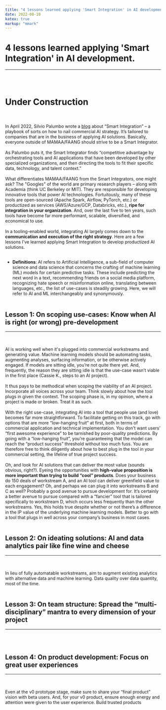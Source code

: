 ```yaml
---
title: "4 lessons learned applying 'Smart Integration' in AI development."
date: 2022-08-10
katex: true
markup: "mmark"
---
```


# 4 lessons learned applying 'Smart Integration' in AI development.
---
<br><br>
# **Under Construction**
<br><br>
In April 2022, Silvio Palumbo wrote a <a target="_blank" rel="noopener noreferrer" href="https://medium.com/bcggamma/smart-integration-four-levels-of-ai-maturity-and-why-its-ok-to-be-at-level-3-2af0c94c9614">blog</a> about “Smart Integration” – a playbook of sorts on how to nail commercial AI strategy. It’s tailored to companies that are in the business of applying AI solutions. Basically, everyone outside of MAMAA/FAANG should strive to be a Smart Integrator.
<br><br>
As Palumbo puts it, the Smart Integrator finds “competitive advantage by orchestrating tools and AI applications that have been developed by other specialized organizations, and then directing the tools to fit their specific data, technology, and talent context.” 
<br><br>
What differentiates MAMAA/FAANG from the Smart Integrators, one might ask? The "Googles" of the world are primary research players – along with Academia (think UC Berkeley or MIT). They are responsible for developing innovative tools that power AI technologies. Fortuitously, many of these tools are open-sourced (Apache Spark, Airflow, PyTorch, etc.) or productized as services (AWS/Azure/GCP, Databricks, etc.), **ripe for integration in your organization**. And, over the last five to ten years, such tools have become far more performant, scalable, diversified, and economical to use. 
<br><br>
In a tooling-enabled world, integrating AI largely comes down to the **communication and execution of the right strategy**. Here are a few lessons I’ve learned applying Smart Integration to develop productized AI solutions.
<br><br>
* **Definitions**: AI refers to Artificial Intelligence, a sub-field of computer science and data science that concerns the crafting of machine learning (ML) models for certain predictive tasks. These include predicting the next word in a text, recommending friends on a social media platform, recognizing hate speech or misinformation online, translating between languages, etc., the list of use-cases is steadily growing. Here, we will refer to AI and ML interchangeably and synonymously. 
<br><br>
## Lesson 1: On scoping use-cases: Know when AI is right (or wrong) pre-development

---
<br><br>
AI is working well when it's plugged into commercial workstreams and generating value. Machine learning models should be automating tasks, augmenting analyses, surfacing information, or be otherwise actively engaged. If models are sitting idle, you’re not quite there yet. And, frequently, the reason they are sitting idle is that the use-case wasn’t viable in the first place (Cassie K., steps to an AI project).
<br><br>
It thus pays to be methodical when scoping the viability of an AI project. Incorporate all voices across your team. Think slowly about how the tool plugs in given the context. The scoping phase is, in my opinion, where a project is made or broken. Treat it as such.
<br><br>
With the right use-case, integrating AI into a tool that people use (and love) becomes far more straightforward. To facilitate getting on this track, go with options that are more “low-hanging fruit” at first, both in terms of commercial application and technical implementation. You don't want users’ “first awesome experience” to be tarnished by poor-quality predictions. By going with a “low-hanging fruit”, you’re guaranteeing that the model can reach the “product success” threshold without too much fuss. You are therefore free to think diligently about how to best plug in the tool in your commercial setting, the lifeline of true project success. 
<br><br>
Oh, and look for AI solutions that can deliver the most value (sounds obvious, right?). Eyeing the opportunities with **high-value proposition is more important than trying to build “cool” products**. Does your business do 150 deals of workstream A, and an AI tool can deliver greenfield value to each engagement? Oh, and perhaps we can plug it into workstreams B and C as well? Probably a good avenue to pursue development for. It’s certainly a better avenue to pursue compared with a “fancier”  tool that is tailored specifically to workstream D, which occurs less frequently than the other workstreams. Yes, this holds true despite whether or not there’s a difference in the IP value of the underlying machine learning models. Better to go with a tool that plugs in well across your company’s business in most cases. 
<br><br>
## Lesson 2: On ideating solutions: AI and data analytics pair like fine wine and cheese
---
<br><br>
In lieu of fully automatable workstreams, aim to augment existing analytics with alternative data and machine learning. Data quality over data quantity, most of the time.
<br><br>
## Lesson 3: On team structure: Spread the “multi-disciplinary” mantra to every dimension of your project
---
<br><br>
## Lesson 4: On product development: Focus on great user experiences
---
<br><br>
Even at the v0 prototype stage, make sure to share your “final product” vision with beta users. And, for your v0 product, ensure enough energy and attention were given to the user experience. Build trusted products
